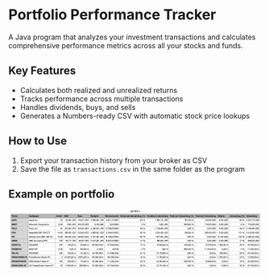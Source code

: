 # Portfolio Performance Tracker

A Java program that analyzes your investment transactions and calculates comprehensive performance metrics across all your stocks and funds.

## Key Features
- Calculates both realized and unrealized returns
- Tracks performance across multiple transactions
- Handles dividends, buys, and sells
- Generates a Numbers-ready CSV with automatic stock price lookups

## How to Use
1. Export your transaction history from your broker as CSV
2. Save the file as `transactions.csv` in the same folder as the program

## Example on portfolio
![](portfolio_example.png)
